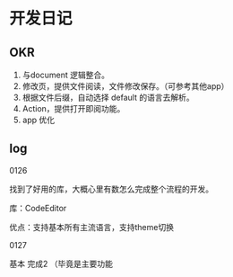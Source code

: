 #  开发日记

## OKR

1. 与document 逻辑整合。
2. 修改页，提供文件阅读，文件修改保存。（可参考其他app）
3. 根据文件后缀，自动选择 default 的语言去解析。
4. Action，提供打开即阅功能。
5. app 优化

## log

0126

找到了好用的库，大概心里有数怎么完成整个流程的开发。

库：CodeEditor

优点：支持基本所有主流语言，支持theme切换


0127

基本 完成2 （毕竟是主要功能
